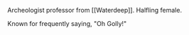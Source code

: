 Archeologist professor from [[Waterdeep]].  Halfling female.

Known for frequently saying, "Oh Golly!"